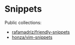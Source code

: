 # Snippets

Public collections:

* [rafamadriz/friendly-snippets](https://github.com/rafamadriz/friendly-snippets/tree/main/snippets)
* [honza/vim-snippets](https://github.com/honza/vim-snippets/tree/master/snippets)
